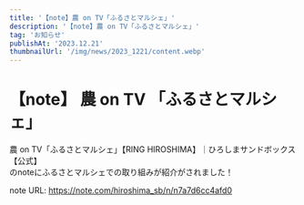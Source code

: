 ```yaml
---
title: '【note】農 on TV「ふるさとマルシェ」'
description: '【note】農 on TV「ふるさとマルシェ」'
tag: 'お知らせ'
publishAt: '2023.12.21'
thumbnailUrl: '/img/news/2023_1221/content.webp'
---
```


# 【note】 農 on TV 「ふるさとマルシェ」

農 on TV「ふるさとマルシェ」【RING HIROSHIMA】｜ひろしまサンドボックス【公式】  
のnoteにふるさとマルシェでの取り組みが紹介がされました！

note URL: https://note.com/hiroshima_sb/n/n7a7d6cc4afd0

